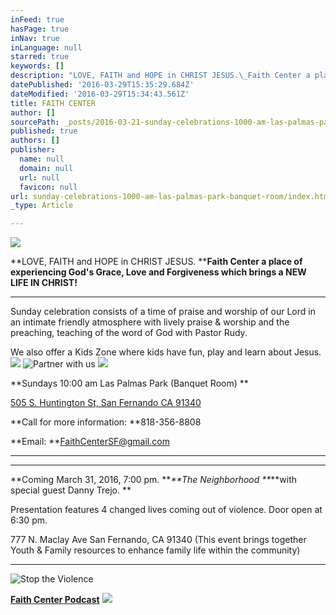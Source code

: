 ```yaml
---
inFeed: true
hasPage: true
inNav: true
inLanguage: null
starred: true
keywords: []
description: "LOVE, FAITH and HOPE in CHRIST JESUS.\_Faith Center a place of experiencing God's Grace, Love and Forgiveness which brings a NEW LIFE IN CHRIST!"
datePublished: '2016-03-29T15:35:29.684Z'
dateModified: '2016-03-29T15:34:43.561Z'
title: FAITH CENTER
author: []
sourcePath: _posts/2016-03-21-sunday-celebrations-1000-am-las-palmas-park-banquet-room.md
published: true
authors: []
publisher:
  name: null
  domain: null
  url: null
  favicon: null
url: sunday-celebrations-1000-am-las-palmas-park-banquet-room/index.html
_type: Article

---
```

![](https://the-grid-user-content.s3-us-west-2.amazonaws.com/3097cf59-83ea-47fb-9c4c-b7112bf0721c.jpg)

**LOVE, FAITH and HOPE in CHRIST JESUS. ****Faith Center a place of experiencing God's Grace, Love and Forgiveness which brings a NEW LIFE IN CHRIST!**

****

Sunday celebration consists of a time of praise and worship
of our Lord in an intimate friendly atmosphere with lively praise & worship and the preaching, teaching of the word of God with Pastor Rudy. 

We also offer a Kids Zone where kids have fun, play and learn about Jesus.
![](https://the-grid-user-content.s3-us-west-2.amazonaws.com/c4270032-f1a0-49b1-8b0d-01c857292d96.png)
![Partner with us](https://the-grid-user-content.s3-us-west-2.amazonaws.com/470e8768-ff94-4730-a578-b6327d9d110f.png)
![](https://imgflo.herokuapp.com/graph/vahj1ThiexotieMo/5145822b6d20f959a3083b87331e4e42/passthrough.png?height=438&input=https%3A%2F%2Fs3-us-west-2.amazonaws.com%2Fthe-grid-img%2Fp%2F03049f7475eaf34bc110a65b540a2875d18cee78.png&width=750)

**Sundays 10:00 am Las Palmas Park (Banquet Room) **

[505 S. Huntington St, San Fernando CA 91340][0]

**Call for more information: **818-356-8808

**Email: **FaithCenterSF@gmail.com

****

****

**Coming March 31, 2016, 7:00 pm. **_**The Neighborhood **_**with special guest Danny Trejo.   **

Presentation features 4 changed lives coming out of violence. Door open at 6:30 pm. 

777 N. Maclay Ave San Fernando, CA 91340  (This event brings together Youth & Family resources to enhance family life within the community)

****
![Stop the Violence ](https://the-grid-user-content.s3-us-west-2.amazonaws.com/8620ef0d-a2ff-432e-a0fa-b0ae9da7f9de.jpg)

**[Faith Center Podcast][1]**
![](https://s3-us-west-2.amazonaws.com/the-grid-img/p/7e39c1bfbe21ba28f4b0b4c26feea1b3cc74377d.jpg)

[0]: https://www.google.com/maps/place/505+S.+Huntington+St,+San+Fernando+CA+91340/@34.2857856,-118.4492502,3a,75y,263.47h,90t/data=!3m7!1e1!3m4!1sgDDWHj2nD5C7ZwMZ3zg2CQ!2e0!7i13312!8i6656!4b1!4m2!3m1!1s0x0:0x24eca5be609444eb!6m1!1e1
[1]: http://pastorrudy.podbean.com/
